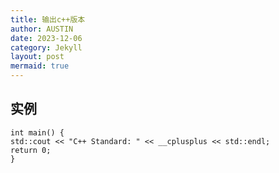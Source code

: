 ```yaml
---
title: 输出c++版本
author: AUSTIN
date: 2023-12-06
category: Jekyll
layout: post
mermaid: true
---
```


##  实例
    
    int main() {
    std::cout << "C++ Standard: " << __cplusplus << std::endl;
    return 0;
    }

    


    
